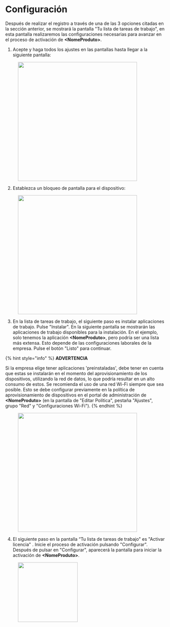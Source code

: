# Configuración

Después de realizar el registro a través de una de las 3 opciones citadas en la sección anterior, se mostrará la pantalla "Tu lista de tareas de trabajo", en esta pantalla realizaremos las configuraciones necesarias para avanzar en el proceso de activación de **\<NomeProduto>**.

1. Acepte y haga todos los ajustes en las pantallas hasta llegar a la siguiente pantalla:

<figure><img src="https://lh7-us.googleusercontent.com/svz4Bg9c4rm8KKiWrF1k1-6Exc0f86sbcZsrumxwt6NPMTCHQy6BwvOyVvhnSDB1Jh4bVZq6pRUKeIuxMamUH07f2RL7BtlXk33q2-KcbujP7KgU02fbMJRvWfr_23xGBoyRj5chnXG-" alt="" width="375"><figcaption></figcaption></figure>

2. Establezca un bloqueo de pantalla para el dispositivo:

<figure><img src="https://lh7-us.googleusercontent.com/svz4Bg9c4rm8KKiWrF1k1-6Exc0f86sbcZsrumxwt6NPMTCHQy6BwvOyVvhnSDB1Jh4bVZq6pRUKeIuxMamUH07f2RL7BtlXk33q2-KcbujP7KgU02fbMJRvWfr_23xGBoyRj5chnXG-" alt="" width="375"><figcaption></figcaption></figure>

3. En la lista de tareas de trabajo, el siguiente paso es instalar aplicaciones de trabajo. Pulse "Instalar".  En la siguiente pantalla se mostrarán las aplicaciones de trabajo disponibles para la instalación.  En el ejemplo, solo tenemos la aplicación **\<NomeProduto>**, pero podría ser una lista más extensa. Esto depende de las configuraciones laborales de la empresa. Pulse el botón "Listo" para continuar.

{% hint style="info" %}
**ADVERTENCIA**

Si la empresa elige tener aplicaciones 'preinstaladas', debe tener en cuenta que estas se instalarán en el momento del aprovisionamiento de los dispositivos, utilizando la red de datos, lo que podría resultar en un alto consumo de estos. Se recomienda el uso de una red Wi-Fi siempre que sea posible. Esto se debe configurar previamente en la política de aprovisionamiento de dispositivos en el portal de administración de **\<NomeProduto>** (en la pantalla de "Editar Política", pestaña "Ajustes", grupo "Red" y "Configuraciones Wi-Fi").
{% endhint %}

<figure><img src="https://lh7-us.googleusercontent.com/nIHNHCNBbc5l-zMjabsmUAIMFBOqbY1nXpJGa2icxJg-vzM9OJLp_BQy0X2U_S1fPdO2vs5Bs4VzIIPh9eKID4KNpZ3esLFPlwDLNJCmtDhL12pNSy2d87sWICQmxnqr90xm_enAU2HK" alt="" width="375"><figcaption></figcaption></figure>

4. El siguiente paso en la pantalla “Tu lista de tareas de trabajo" es "Activar licencia" . Inicie el proceso de activación pulsando "Configurar". Después de pulsar en "Configurar", aparecerá la pantalla para iniciar la activación de **\<NomeProduto>**.

<figure><img src="https://lh7-us.googleusercontent.com/uB0uOCsikmDPZhmHq7pXO4QviSH15c33mcGwE56i71JbtMAuEmF5qFeIDQBYL0lzAwd0_mLudBgDJvw413j9L6z_RAmbM79yKfa-2Qm8MDHvNjrCWUBPj73IXoES24aWTe-8Jm8xijyH" alt="" width="188"><figcaption></figcaption></figure>
